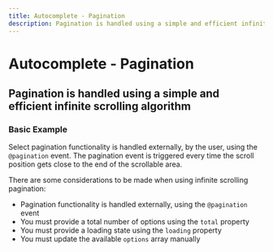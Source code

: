 ```yaml
---
title: Autocomplete - Pagination
description: Pagination is handled using a simple and efficient infinite scrolling algorithm. The select component is used for selecting a value from a large list of options, with autocomplete support. 
---
```


# Autocomplete - Pagination
## Pagination is handled using a simple and efficient infinite scrolling algorithm

### Basic Example
Select pagination functionality is handled externally, by the user, using the `@pagination` event. The pagination event is triggered every time the scroll position gets close to the end of the scrollable area.

There are some considerations to be made when using infinite scrolling pagination:
- Pagination functionality is handled externally, using the `@pagination` event
- You must provide a total number of options using the `total` property
- You must provide a loading state using the `loading` property
- You must update the available `options` array manually

<example :component="ISelectPaginationExample" :html="ISelectPaginationExampleHTML" :js="ISelectPaginationExampleJS"></example>





